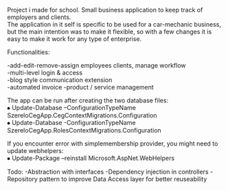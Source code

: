 Project i made for school.
Small business application to keep track of employers and clients.  
The application in it self is specific to be used for a car-mechanic business,  
but the main intention was to make it flexible, so with a few changes it is easy to make it work for any type of enterprise.


Functionalities:

  -add-edit-remove-assign employees clients, manage workflow  
  -multi-level login & access  
  -blog style communication extension  
  -automated invoice 
  -product / service management
  
The app can be run after creating the two database files:  
⦁	Update-Database –ConfigurationTypeName SzereloCegApp.CegContextMigrations.Configuration  
⦁	Update-Database -ConfigurationTypeName SzereloCegApp.RolesContextMigrations.Configuration 

If you encounter error with simplemembership provider, you might need to update webhelpers:  
⦁ Update-Package –reinstall Microsoft.AspNet.WebHelpers

Todo: -Abstraction with interfaces
      -Dependency injection in controllers
      -Repository pattern to improve Data Access layer for better reuseability
